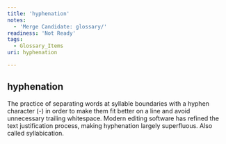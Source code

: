 ```yaml
---
title: 'hyphenation'
notes:
  - 'Merge Candidate: glossary/'
readiness: 'Not Ready'
tags:
  - Glossary_Items
uri: hyphenation

---
```

## hyphenation

The practice of separating words at syllable boundaries with a hyphen character (-) in order to make them fit better on a line and avoid unnecessary trailing whitespace. Modern editing software has refined the text justification process, making hyphenation largely superfluous. Also called syllabication.


